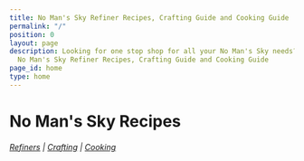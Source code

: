 ```yaml
---
title: No Man's Sky Refiner Recipes, Crafting Guide and Cooking Guide
permalink: "/"
position: 0
layout: page
description: Looking for one stop shop for all your No Man's Sky needs? Look no more!
  No Man's Sky Refiner Recipes, Crafting Guide and Cooking Guide
page_id: home
type: home
---
```


# No Man's Sky Recipes
###### [Refiners](/all "NMS Refiners Recipes") | [Crafting](/crafting-guide "NMS Crafting Guide") | [Cooking](/cooking "NMS Cooking Guide")
